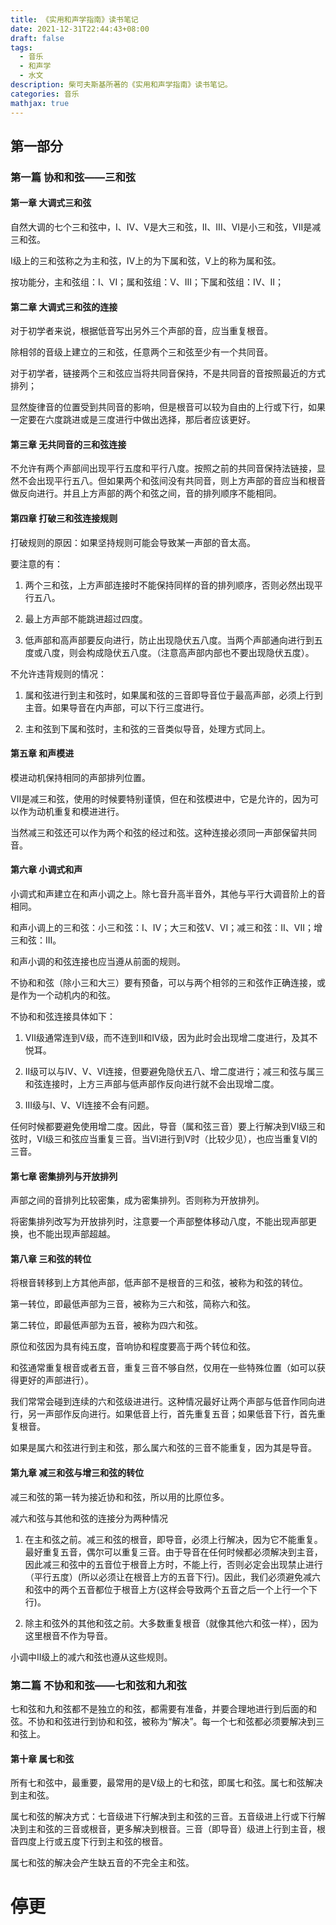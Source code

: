 ```yaml
---
title: 《实用和声学指南》读书笔记
date: 2021-12-31T22:44:43+08:00
draft: false
tags:
  - 音乐
  - 和声学
  - 水文
description: 柴可夫斯基所著的《实用和声学指南》读书笔记。
categories: 音乐
mathjax: true
---
```


## 第一部分

### 第一篇 协和和弦——三和弦

#### 第一章 大调式三和弦

自然大调的七个三和弦中，I、IV、V是大三和弦，II、III、VI是小三和弦，VII是减三和弦。

I级上的三和弦称之为主和弦，IV上的为下属和弦，V上的称为属和弦。

按功能分，主和弦组：I、VI；属和弦组：V、III；下属和弦组：IV、II；

#### 第二章 大调式三和弦的连接

对于初学者来说，根据低音写出另外三个声部的音，应当重复根音。

除相邻的音级上建立的三和弦，任意两个三和弦至少有一个共同音。

对于初学者，链接两个三和弦应当将共同音保持，不是共同音的音按照最近的方式排列；

显然旋律音的位置受到共同音的影响，但是根音可以较为自由的上行或下行，如果一定要在六度跳进或是三度进行中做出选择，那后者应该更好。

#### 第三章 无共同音的三和弦连接

不允许有两个声部间出现平行五度和平行八度。按照之前的共同音保持法链接，显然不会出现平行五八。但如果两个和弦间没有共同音，则上方声部的音应当和根音做反向进行。并且上方声部的两个和弦之间，音的排列顺序不能相同。

#### 第四章 打破三和弦连接规则

打破规则的原因：如果坚持规则可能会导致某一声部的音太高。

要注意的有：

1. 两个三和弦，上方声部连接时不能保持同样的音的排列顺序，否则必然出现平行五八。

2. 最上方声部不能跳进超过四度。

3. 低声部和高声部要反向进行，防止出现隐伏五八度。当两个声部通向进行到五度或八度，则会构成隐伏五八度。（注意高声部内部也不要出现隐伏五度）。

不允许违背规则的情况：

1. 属和弦进行到主和弦时，如果属和弦的三音即导音位于最高声部，必须上行到主音。如果导音在内声部，可以下行三度进行。

2. 主和弦到下属和弦时，主和弦的三音类似导音，处理方式同上。

#### 第五章 和声模进

模进动机保持相同的声部排列位置。

VII是减三和弦，使用的时候要特别谨慎，但在和弦模进中，它是允许的，因为可以作为动机重复和模进进行。

当然减三和弦还可以作为两个和弦的经过和弦。这种连接必须同一声部保留共同音。

#### 第六章 小调式和声

小调式和声建立在和声小调之上。除七音升高半音外，其他与平行大调音阶上的音相同。

和声小调上的三和弦：小三和弦：I、IV；大三和弦V、VI；减三和弦：II、VII；增三和弦：III。

和声小调的和弦连接也应当遵从前面的规则。

不协和和弦（除小三和大三）要有预备，可以与两个相邻的三和弦作正确连接，或是作为一个动机内的和弦。

不协和和弦连接具体如下：

1. VII级通常连到V级，而不连到II和IV级，因为此时会出现增二度进行，及其不悦耳。

2. II级可以与IV、V、VI连接，但要避免隐伏五八、增二度进行；减三和弦与属三和弦连接时，上方三声部与低声部作反向进行就不会出现增二度。

3. III级与I、V、VI连接不会有问题。

任何时候都要避免使用增二度。因此，导音（属和弦三音）要上行解决到VI级三和弦时，VI级三和弦应当重复三音。当VI进行到V时（比较少见），也应当重复VI的三音。

#### 第七章 密集排列与开放排列

声部之间的音排列比较密集，成为密集排列。否则称为开放排列。

将密集排列改写为开放排列时，注意要一个声部整体移动八度，不能出现声部更换，也不能出现声部超越。

#### 第八章 三和弦的转位

将根音转移到上方其他声部，低声部不是根音的三和弦，被称为和弦的转位。

第一转位，即最低声部为三音，被称为三六和弦，简称六和弦。

第二转位，即最低声部为五音，被称为四六和弦。

原位和弦因为具有纯五度，音响协和程度要高于两个转位和弦。

和弦通常重复根音或者五音，重复三音不够自然，仅用在一些特殊位置（如可以获得更好的声部进行）。

我们常常会碰到连续的六和弦级进进行。这种情况最好让两个声部与低音作同向进行，另一声部作反向进行。如果低音上行，首先重复五音；如果低音下行，首先重复根音。

如果是属六和弦进行到主和弦，那么属六和弦的三音不能重复，因为其是导音。

#### 第九章 减三和弦与增三和弦的转位

减三和弦的第一转为接近协和和弦，所以用的比原位多。

减六和弦与其他和弦的连接分为两种情况

1. 在主和弦之前。减三和弦的根音，即导音，必须上行解决，因为它不能重复。最好重复五音，偶尔可以重复三音。由于导音在任何时候都必须解决到主音，因此减三和弦中的五音位于根音上方时，不能上行，否则必定会出现禁止进行（平行五度）(所以必须让在根音上方的五音下行)。因此，我们必须避免减六和弦中的两个五音都位于根音上方(这样会导致两个五音之后一个上行一个下行)。

2. 除主和弦外的其他和弦之前。大多数重复根音（就像其他六和弦一样），因为这里根音不作为导音。

小调中II级上的减六和弦也遵从这些规则。

### 第二篇 不协和和弦——七和弦和九和弦

七和弦和九和弦都不是独立的和弦，都需要有准备，并要合理地进行到后面的和弦。不协和和弦进行到协和和弦，被称为“解决”。每一个七和弦都必须要解决到三和弦上。

#### 第十章 属七和弦

所有七和弦中，最重要，最常用的是V级上的七和弦，即属七和弦。属七和弦解决到主和弦。

属七和弦的解决方式：七音级进下行解决到主和弦的三音。五音级进上行或下行解决到主和弦的三音或根音，更多解决到根音。三音（即导音）级进上行到主音，根音四度上行或五度下行到主和弦的根音。

属七和弦的解决会产生缺五音的不完全主和弦。

# 停更
